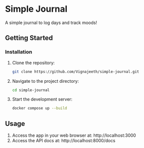 # Simple Journal

A simple journal to log days and track moods!

## Getting Started

### Installation

1. Clone the repository:

   ```sh
   git clone https://github.com/Vignajeeth/simple-journal.git
   ```

2. Navigate to the project directory:

   ```sh
   cd simple-journal
   ```

3. Start the development server:
   ```sh
   docker compose up --build
   ```

## Usage

1. Access the app in your web browser at: http://localhost:3000
2. Access the API docs at: http://localhost:8000/docs
